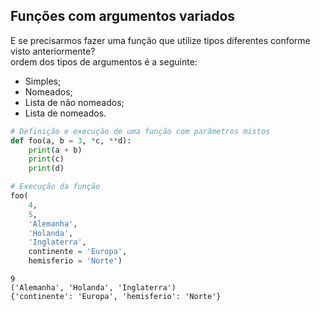## Funções com argumentos variados

E se precisarmos fazer uma função que utilize tipos diferentes conforme visto
anteriormente?  
ordem dos tipos de argumentos é a seguinte:  
   
- Simples;
- Nomeados;
- Lista de não nomeados;
- Lista de nomeados.

```python
# Definição e execução de uma função com parâmetros mistos
def foo(a, b = 3, *c, **d):
    print(a + b)
    print(c)
    print(d)

# Execução da função
foo(
    4,
    5,
    'Alemanha',
    'Holanda',
    'Inglaterra',
    continente = 'Europa',
    hemisferio = 'Norte')
```

```
9
('Alemanha', 'Holanda', 'Inglaterra')
{'continente': 'Europa', 'hemisferio': 'Norte'}
```

